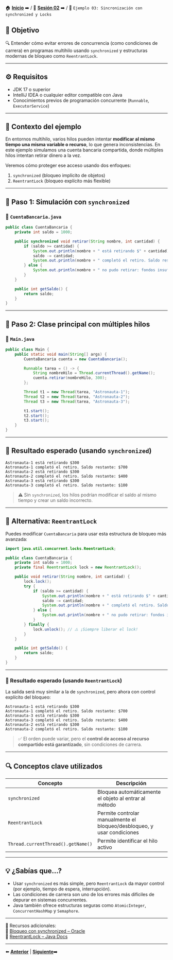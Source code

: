 🏠 [**Inicio**](../../Readme.md) ➡️ / 📖 [**Sesión 02**](../Readme.md) ➡️ / 📝 `Ejemplo 03: Sincronización con synchronized y Locks`

## 🎯 Objetivo

🔍 Entender cómo evitar errores de concurrencia (como condiciones de carrera) en programas multihilo usando `synchronized` y estructuras modernas de bloqueo como `ReentrantLock`.

---

## ⚙️ Requisitos

- JDK 17 o superior  
- IntelliJ IDEA o cualquier editor compatible con Java  
- Conocimientos previos de programación concurrente (`Runnable`, `ExecutorService`)

---

## 🧠 Contexto del ejemplo

En entornos multihilo, varios hilos pueden intentar **modificar al mismo tiempo una misma variable o recurso**, lo que genera inconsistencias. En este ejemplo simulamos una cuenta bancaria compartida, donde múltiples hilos intentan retirar dinero a la vez.

Veremos cómo proteger ese acceso usando dos enfoques:

1. `synchronized` (bloqueo implícito de objetos)
2. `ReentrantLock` (bloqueo explícito más flexible)

---

## 🧱 Paso 1: Simulación con `synchronized`

### 📄 `CuentaBancaria.java`

```java
public class CuentaBancaria {
    private int saldo = 1000;

    public synchronized void retirar(String nombre, int cantidad) {
        if (saldo >= cantidad) {
            System.out.println(nombre + " está retirando $" + cantidad);
            saldo -= cantidad;
            System.out.println(nombre + " completó el retiro. Saldo restante: $" + saldo);
        } else {
            System.out.println(nombre + " no pudo retirar: fondos insuficientes.");
        }
    }

    public int getSaldo() {
        return saldo;
    }
}
```

---

## 🚀 Paso 2: Clase principal con múltiples hilos

### 📄 `Main.java`

```java
public class Main {
    public static void main(String[] args) {
        CuentaBancaria cuenta = new CuentaBancaria();

        Runnable tarea = () -> {
            String nombreHilo = Thread.currentThread().getName();
            cuenta.retirar(nombreHilo, 300);
        };

        Thread t1 = new Thread(tarea, "Astronauta-1");
        Thread t2 = new Thread(tarea, "Astronauta-2");
        Thread t3 = new Thread(tarea, "Astronauta-3");

        t1.start();
        t2.start();
        t3.start();
    }
}
```

---

## 🧪 Resultado esperado (usando `synchronized`)

```
Astronauta-1 está retirando $300
Astronauta-1 completó el retiro. Saldo restante: $700
Astronauta-2 está retirando $300
Astronauta-2 completó el retiro. Saldo restante: $400
Astronauta-3 está retirando $300
Astronauta-3 completó el retiro. Saldo restante: $100
```

> ⚠️ Sin `synchronized`, los hilos podrían modificar el saldo al mismo tiempo y crear un saldo incorrecto.

---

## 🔁 Alternativa: `ReentrantLock`

Puedes modificar `CuentaBancaria` para usar esta estructura de bloqueo más avanzada:

```java
import java.util.concurrent.locks.ReentrantLock;

public class CuentaBancaria {
    private int saldo = 1000;
    private final ReentrantLock lock = new ReentrantLock();

    public void retirar(String nombre, int cantidad) {
        lock.lock();
        try {
            if (saldo >= cantidad) {
                System.out.println(nombre + " está retirando $" + cantidad);
                saldo -= cantidad;
                System.out.println(nombre + " completó el retiro. Saldo restante: $" + saldo);
            } else {
                System.out.println(nombre + " no pudo retirar: fondos insuficientes.");
            }
        } finally {
            lock.unlock(); // ⚠️ ¡Siempre liberar el lock!
        }
    }

    public int getSaldo() {
        return saldo;
    }
}
```

---


### 🧪 Resultado esperado (usando `ReentrantLock`)

La salida será muy similar a la de `synchronized`, pero ahora con control explícito del bloqueo:

```
Astronauta-1 está retirando $300
Astronauta-1 completó el retiro. Saldo restante: $700
Astronauta-3 está retirando $300
Astronauta-3 completó el retiro. Saldo restante: $400
Astronauta-2 está retirando $300
Astronauta-2 completó el retiro. Saldo restante: $100
```

> ✅ El orden puede variar, pero el **control de acceso al recurso compartido está garantizado**, sin condiciones de carrera.

---

## 🔍 Conceptos clave utilizados

| Concepto        | Descripción |
|-----------------|-------------|
| `synchronized`  | Bloquea automáticamente el objeto al entrar al método |
| `ReentrantLock` | Permite controlar manualmente el bloqueo/desbloqueo, y usar condiciones |
| `Thread.currentThread().getName()` | Permite identificar el hilo activo |

---

## 💡 ¿Sabías que...?

- Usar `synchronized` es más simple, pero `ReentrantLock` da mayor control (por ejemplo, tiempo de espera, interrupción).
- Las condiciones de carrera son uno de los errores más difíciles de depurar en sistemas concurrentes.
- Java también ofrece estructuras seguras como `AtomicInteger`, `ConcurrentHashMap` y `Semaphore`.

---

📘 Recursos adicionales:  
🔗 [Bloqueo con synchronized – Oracle](https://docs.oracle.com/javase/tutorial/essential/concurrency/sync.html)  
🔗 [ReentrantLock – Java Docs](https://docs.oracle.com/javase/8/docs/api/java/util/concurrent/locks/ReentrantLock.html)

---

⬅️ [**Anterior**](../Reto-01/Readme.md) | [**Siguiente**](../Reto-02/Readme.md)➡️  